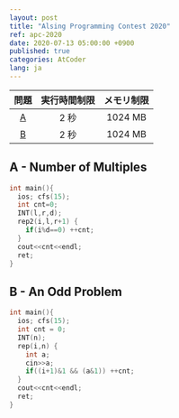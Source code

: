 ```yaml
---
layout: post
title: "Alsing Programming Contest 2020"
ref: apc-2020
date: 2020-07-13 05:00:00 +0900
published: true
categories: AtCoder
lang: ja
---
```


| 問題 | 実行時間制限 | メモリ制限 |
|:-:|:-:|:-:|
|[A](#A)|2 秒|1024 MB|
|[B](#B)|2 秒|1024 MB|

<div class="divider"></div>

## A - Number of Multiples <a id="A"></a>
```cpp
int main(){
  ios; cfs(15);
  int cnt=0;
  INT(l,r,d);
  rep2(i,l,r+1) {
    if(i%d==0) ++cnt;
  }
  cout<<cnt<<endl;
  ret;
}
```

## B - An Odd Problem <a id="B"></a>
```cpp
int main(){
  ios; cfs(15);
  int cnt = 0;
  INT(n);
  rep(i,n) {
    int a;
    cin>>a;
    if((i+1)&1 && (a&1)) ++cnt;
  }
  cout<<cnt<<endl;
  ret;
}
```
